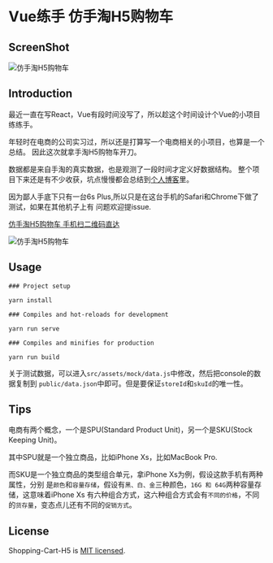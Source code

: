 # Vue练手 仿手淘H5购物车

## ScreenShot

![仿手淘H5购物车](https://user-gold-cdn.xitu.io/2018/11/23/1673f3a2cecbba26?w=640&h=1138&f=gif&s=5211086)

## Introduction

最近一直在写React，Vue有段时间没写了，所以趁这个时间设计个Vue的小项目练练手。

年轻时在电商的公司实习过，所以还是打算写一个电商相关的小项目，也算是一个总结。
因此这次就拿手淘H5购物车开刀。

数据都是来自手淘的真实数据，也是观测了一段时间才定义好数据结构。
整个项目下来还是有不少收获，坑点慢慢都会总结到[个人博客](https://blog.yanceyleo.com)里。

因为鄙人手底下只有一台6s Plus,所以只是在这台手机的Safari和Chrome下做了测试，如果在其他机子上有
问题欢迎提issue.

[仿手淘H5购物车 手机扫二维码直达️](https://shopping-cart.yancey.app)

![仿手淘H5购物车](http://yancey-assets.oss-cn-beijing.aliyuncs.com/1542942925.png)

## Usage

    ### Project setup
    
    yarn install
    
    ### Compiles and hot-reloads for development
    
    yarn run serve
    
    ### Compiles and minifies for production
    
    yarn run build
    
 
关于测试数据，可以进入`src/assets/mock/data.js`中修改，然后把console的数据复制到
`public/data.json`中即可。但是要保证`storeId`和`skuId`的唯一性。

## Tips

电商有两个概念，一个是SPU(Standard Product Unit)，另一个是SKU(Stock Keeping Unit)。

其中SPU就是一个独立商品，比如iPhone Xs，比如MacBook Pro.

而SKU是一个独立商品的类型组合单元，拿iPhone Xs为例，假设这款手机有两种属性，分别
是`颜色`和`容量存储`，假设有`黑、白、金`三种颜色，`16G 和 64G`两种容量存储，这意味着iPhone Xs
有六种组合方式，这六种组合方式会有`不同的价格`，不同的`货存量`，变态点儿还有不同的`促销方式`。

## License

Shopping-Cart-H5 is [MIT licensed](https://opensource.org/licenses/MIT).

